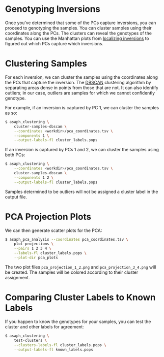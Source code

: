 # Genotyping Inversions

Once you've determined that some of the PCs capture inversions, you can proceed to genotyping the samples.  You can cluster samples using their coordinates along the PCs.  The clusters can reveal the genotypes of the samples.  You can use the Manhattan plots from [localizing inversions](localizing-inversions.md) to figured out which PCs capture which inversions.

# Clustering Samples
For each inversion, we can cluster the samples using the coordinates along the PCs that capture the inversion.  The [DBSCAN](https://scikit-learn.org/stable/modules/clustering.html#dbscan) clustering algorithm by separating areas dense in points from those that are not.  It can also identify outliers; in our case, outliers are samples for which we cannot confidently genotype.

For example, if an inversion is captured by PC 1, we can cluster the samples as so:

```bash
$ asaph_clustering \
	cluster-samples-dbscan \
	--coordinates <workdir>/pca_coordinates.tsv \
	--components 1 \
	--output-labels-fl cluster_labels.pops
```

If an inversion is captured by PCs 1 and 2, we can cluster the samples using both PCs:

```bash
$ asaph_clustering \
	--coordinates <workdir>/pca_coordinates.tsv \
	cluster-samples-dbscan \
	--components 1 2 \
	--output-labels-fl cluster_labels.pops
```

Samples determined to be outliers will not be assigned a cluster label in the output file.

# PCA Projection Plots
We can then generate scatter plots for the PCA:

```bash
$ asaph_pca_analysis --coordinates pca_coordinates.tsv \
	plot-projections \
	--pairs 1 2 3 4 \
	--labels-fl cluster_labels.pops \
	--plot-dir pca_plots
```

The two plot files `pca_projection_1_2.png` and `pca_projection_3_4.png` will be created.  The samples will be colored according to their cluster assignment.

# Comparing Cluster Labels to Known Labels
If you happen to know the genotypes for your samples, you can test the cluster and other labels for agreement:

```bash
$ asaph_clustering \
	test-clusters \
	--clusters-labels-fl cluster_labels.pops \
	--output-labels-fl known_labels.pops
```
